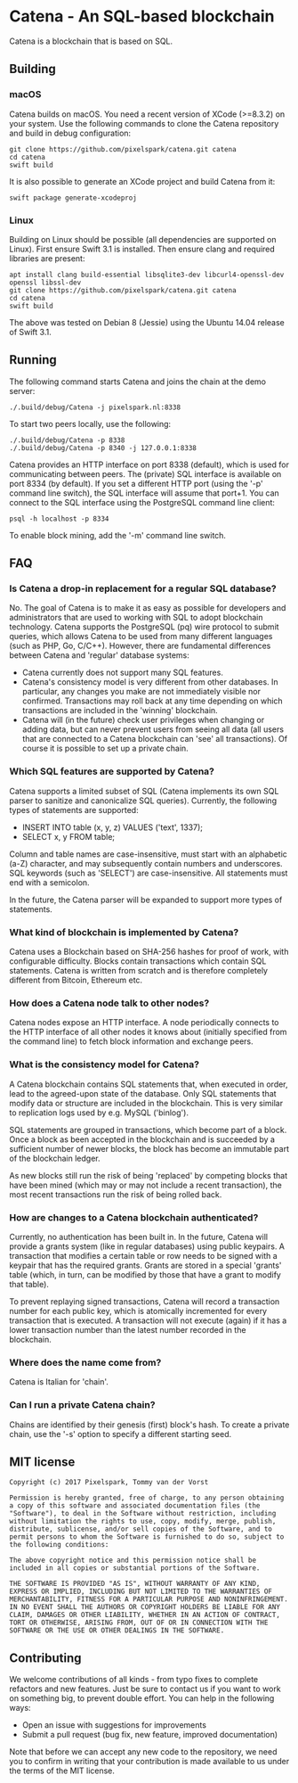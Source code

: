 # Catena - An SQL-based blockchain

Catena is a blockchain that is based on SQL. 

## Building

### macOS

Catena builds on macOS. You need a recent version of XCode (>=8.3.2) on your system. Use the following commands to clone
the Catena repository and build in debug configuration:

````
git clone https://github.com/pixelspark/catena.git catena
cd catena
swift build
````

It is also possible to generate an XCode project and build Catena from it:

````
swift package generate-xcodeproj
````

### Linux

Building on Linux should be possible (all dependencies are supported on Linux). First ensure Swift 3.1 is installed. Then
ensure clang and required libraries are present:

````
apt install clang build-essential libsqlite3-dev libcurl4-openssl-dev openssl libssl-dev
git clone https://github.com/pixelspark/catena.git catena
cd catena
swift build
````

The above was tested on Debian 8 (Jessie) using the Ubuntu 14.04 release of Swift 3.1.

## Running

The following command starts Catena and joins the chain at the demo server:

````
./.build/debug/Catena -j pixelspark.nl:8338
````

To start two peers locally, use the following:

````
./.build/debug/Catena -p 8338 
./.build/debug/Catena -p 8340 -j 127.0.0.1:8338
````

Catena provides an HTTP interface on port 8338 (default), which is used for communicating between peers. The (private) 
SQL interface is available on port 8334 (by default). If you set a different HTTP port (using the '-p'  command line
switch), the SQL interface will assume that port+1. You can connect to the SQL interface using the PostgreSQL command
line client:

````
psql -h localhost -p 8334
````

To enable block mining, add the '-m' command line switch. 

## FAQ

### Is Catena a drop-in replacement for a regular SQL database?

No. The goal of Catena is to make it as easy as possible for developers and administrators that are used to working with 
SQL to adopt blockchain technology. Catena supports the PostgreSQL (pq) wire protocol to submit queries, which allows
Catena to be used from many different languages (such as PHP, Go, C/C++). However, there are fundamental differences 
between Catena and 'regular' database systems:

* Catena currently does not support many SQL features.
* Catena's consistency model is very different from other databases. In particular, any changes you make are not immediately visible nor confirmed. Transactions may roll back at any time depending on which transactions are included in the 'winning' blockchain.
* Catena will (in the future) check user privileges when changing or adding data, but can never prevent users from seeing all data (all users that are connected to a Catena blockchain can 'see' all transactions). Of course it is possible to set up a private chain.

### Which SQL features are supported by Catena?

Catena supports a limited subset of SQL (Catena implements its own SQL parser to sanitize and canonicalize SQL queries).
Currently, the following types of statements are supported:

* INSERT INTO table (x, y, z) VALUES ('text', 1337);
* SELECT x, y FROM table;

Column and table names are case-insensitive, must start with an alphabetic (a-Z) character, and may subsequently contain numbers and underscores. SQL keywords (such as 'SELECT') are case-insensitive. All statements must end with a semicolon. 

In the future, the Catena parser will be expanded to support more types of statements.

### What kind of blockchain is implemented by Catena?

Catena uses a Blockchain based on SHA-256 hashes for proof of work, with configurable difficulty. Blocks contain 
transactions which contain SQL statements. Catena is written from scratch and is therefore completely different from
Bitcoin, Ethereum etc.

### How does a Catena node talk to other nodes?

Catena nodes expose an HTTP interface. A node periodically connects to the HTTP interface of all other nodes it knows 
about (initially specified from the command line) to fetch block information and exchange peers. 

### What is the consistency model for Catena?

A Catena blockchain contains SQL statements that, when executed in order, lead to the agreed-upon state of the database. 
Only SQL statements that modify data or structure are included in the blockchain. This is very similar to replication logs
used by e.g. MySQL ('binlog').

SQL statements are grouped in transactions, which become part of a block. Once a block as been accepted in the blockchain and
is succeeded by a sufficient number of newer blocks, the block has become an immutable part of the blockchain ledger.

As new blocks still run the risk of being 'replaced' by competing blocks that have been mined (which may or may not include
a recent transaction), the most recent transactions run the risk of being rolled back. 

### How are changes to a Catena blockchain authenticated?

Currently, no authentication has been built in. In the future, Catena will provide a grants system (like in regular databases)
using public keypairs. A transaction that modifies a certain table or row needs to be signed with a keypair that has the
required grants. Grants are stored in a special 'grants' table (which, in turn, can be modified by those that have a 
grant to modify that table).

To prevent replaying signed transactions, Catena will record a transaction number for each public key, which is atomically 
incremented for every transaction that is executed. A transaction will not execute (again) if it has a lower transaction
number than the latest number recorded in the blockchain.

### Where does the name come from?

Catena is Italian for 'chain'.

### Can I run a private Catena chain?
Chains are identified by their genesis (first) block's hash. To create a private chain, use the '-s'  option to specify 
a different starting seed. 

## MIT license

````
Copyright (c) 2017 Pixelspark, Tommy van der Vorst

Permission is hereby granted, free of charge, to any person obtaining a copy of this software and associated documentation files (the "Software"), to deal in the Software without restriction, including without limitation the rights to use, copy, modify, merge, publish, distribute, sublicense, and/or sell copies of the Software, and to permit persons to whom the Software is furnished to do so, subject to the following conditions:

The above copyright notice and this permission notice shall be included in all copies or substantial portions of the Software.

THE SOFTWARE IS PROVIDED "AS IS", WITHOUT WARRANTY OF ANY KIND, EXPRESS OR IMPLIED, INCLUDING BUT NOT LIMITED TO THE WARRANTIES OF MERCHANTABILITY, FITNESS FOR A PARTICULAR PURPOSE AND NONINFRINGEMENT. IN NO EVENT SHALL THE AUTHORS OR COPYRIGHT HOLDERS BE LIABLE FOR ANY CLAIM, DAMAGES OR OTHER LIABILITY, WHETHER IN AN ACTION OF CONTRACT, TORT OR OTHERWISE, ARISING FROM, OUT OF OR IN CONNECTION WITH THE SOFTWARE OR THE USE OR OTHER DEALINGS IN THE SOFTWARE.
````

## Contributing

We welcome contributions of all kinds - from typo fixes to complete refactors and new features. Just be sure to contact us if you want to work on something big, to prevent double effort. You can help in the following ways:

* Open an issue with suggestions for improvements
* Submit a pull request (bug fix, new feature, improved documentation)

Note that before we can accept any new code to the repository, we need you to confirm in writing that your contribution is made available to us under the terms of the MIT license.
